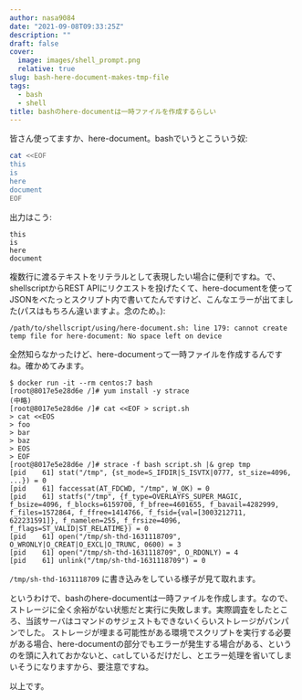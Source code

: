 ```yaml
---
author: nasa9084
date: "2021-09-08T09:33:25Z"
description: ""
draft: false
cover:
  image: images/shell_prompt.png
  relative: true
slug: bash-here-document-makes-tmp-file
tags:
  - bash
  - shell
title: bashのhere-documentは一時ファイルを作成するらしい
---
```



皆さん使ってますか、here-document。bashでいうとこういう奴:

``` bash
cat <<EOF
this
is
here
document
EOF
```

出力はこう:

```
this
is
here
document
```

複数行に渡るテキストをリテラルとして表現したい場合に便利ですね。で、shellscriptからREST APIにリクエストを投げたくて、here-documentを使ってJSONをべたっとスクリプト内で書いてたんですけど、こんなエラーが出てました(パスはもちろん違いますよ。念のため。):

```
/path/to/shellscript/using/here-document.sh: line 179: cannot create temp file for here-document: No space left on device
```

全然知らなかったけど、here-documentって一時ファイルを作成するんですね。確かめてみます。

```
$ docker run -it --rm centos:7 bash
[root@8017e5e28d6e /]# yum install -y strace
(中略)
[root@8017e5e28d6e /]# cat <<EOF > script.sh
> cat <<EOS
> foo
> bar
> baz 
> EOS
> EOF
[root@8017e5e28d6e /]# strace -f bash script.sh |& grep tmp
[pid    61] stat("/tmp", {st_mode=S_IFDIR|S_ISVTX|0777, st_size=4096, ...}) = 0
[pid    61] faccessat(AT_FDCWD, "/tmp", W_OK) = 0
[pid    61] statfs("/tmp", {f_type=OVERLAYFS_SUPER_MAGIC, f_bsize=4096, f_blocks=6159700, f_bfree=4601655, f_bavail=4282999, f_files=1572864, f_ffree=1414766, f_fsid={val=[3003212711, 622231591]}, f_namelen=255, f_frsize=4096, f_flags=ST_VALID|ST_RELATIME}) = 0
[pid    61] open("/tmp/sh-thd-1631118709", O_WRONLY|O_CREAT|O_EXCL|O_TRUNC, 0600) = 3
[pid    61] open("/tmp/sh-thd-1631118709", O_RDONLY) = 4
[pid    61] unlink("/tmp/sh-thd-1631118709") = 0
```

`/tmp/sh-thd-1631118709` に書き込みをしている様子が見て取れます。

というわけで、bashのhere-documentは一時ファイルを作成します。なので、ストレージに全く余裕がない状態だと実行に失敗します。実際調査をしたところ、当該サーバはコマンドのサジェストもできないくらいストレージがパンパンでした。
ストレージが埋まる可能性がある環境でスクリプトを実行する必要がある場合、here-documentの部分でもエラーが発生する場合がある、というのを頭に入れておかないと、`cat`しているだけだし、とエラー処理を省いてしまいそうになりますから、要注意ですね。

以上です。



